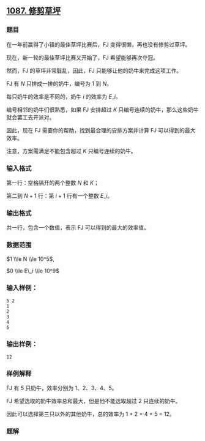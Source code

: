 ## [1087\. 修剪草坪](https://www.acwing.com/problem/content/1089/)

### 题目

在一年前赢得了小镇的最佳草坪比赛后，FJ 变得很懒，再也没有修剪过草坪。

现在，新一轮的最佳草坪比赛又开始了，FJ 希望能够再次夺冠。

然而，FJ 的草坪非常脏乱，因此，FJ 只能够让他的奶牛来完成这项工作。

FJ 有 $N$ 只排成一排的奶牛，编号为 $1$ 到 $N$。

每只奶牛的效率是不同的，奶牛 $i$ 的效率为 $E\_i$。

编号相邻的奶牛们很熟悉，如果 FJ 安排超过 $K$ 只编号连续的奶牛，那么这些奶牛就会罢工去开派对。

因此，现在 FJ 需要你的帮助，找到最合理的安排方案并计算 FJ 可以得到的最大效率。

注意，方案需满足不能包含超过 $K$ 只编号连续的奶牛。

### 输入格式

第一行：空格隔开的两个整数 $N$ 和 $K$；

第二到 $N+1$ 行：第 $i+1$ 行有一个整数 $E\_i$。

### 输出格式

共一行，包含一个数值，表示 FJ 可以得到的最大的效率值。

### 数据范围

$1 \\le N \\le 10^5$,

$0 \\le E\_i \\le 10^9$

### 输入样例：

```
5 2
1
2
3
4
5
```

### 输出样例：

```
12
```

### 样例解释

FJ 有 5 只奶牛，效率分别为 1、2、3、4、5。

FJ 希望选取的奶牛效率总和最大，但是他不能选取超过 2 只连续的奶牛。

因此可以选择第三只以外的其他奶牛，总的效率为 1 + 2 + 4 + 5 = 12。

### 题解

